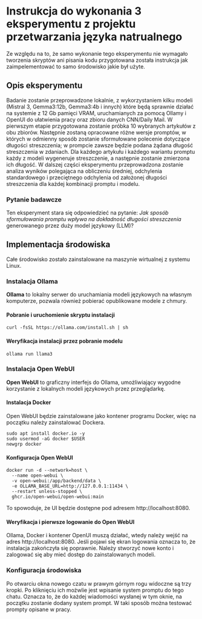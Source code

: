 # Instrukcja do wykonania 3 eksperymentu z projektu przetwarzania języka natrualnego
Ze względu na to, że samo wykonanie tego eksperymentu nie wymagało tworzenia skryptów ani pisania kodu przygotowana została instrukcja jak zaimpelementować to samo środowisko jakie był użyte.

## Opis eksperymentu
Badanie zostanie przeprowadzone lokalnie, z wykorzystaniem kilku modeli (Mistral 3, Gemma3:12b, Gemma3:4b i innych) które będą sprawnie działać na systemie z 12 Gb pamięci VRAM, uruchamianych za pomocą Ollamy i OpenUI do ułatwienia pracy oraz zbioru danych CNN/Daily Mail. W pierwszym etapie przygotowana zostanie próbka 10 wybranych artykułów z obu zbiorów. Następnie zostaną opracowane różne wersje promptów, w których w odmienny sposób zostanie sformułowane polecenie dotyczące długości streszczenia; w prompcie zawsze będzie podana żądana długość streszczenia w zdaniach. Dla każdego artykułu i każdego wariantu promptu każdy z modeli wygeneruje streszczenie, a następnie zostanie zmierzona ich długość. W dalszej części eksperymentu przeprowadzona zostanie analiza wyników polegająca na obliczeniu średniej, odchylenia standardowego i przeciętnego odchylenia od założonej długości streszczenia dla każdej kombinacji promptu i modelu.
### Pytanie badawcze
Ten eksperyment stara się odpowiedzieć na pytanie:
*Jak sposób sformułowania promptu wpływa na dokładność długości streszczenia*
generowanego przez duży model językowy (LLM)?
## Implementacja środowiska
Całe środowisko zostało zainstalowane na maszynie wirtualnej z systemu Linux. 
### Instalacja Ollama
**Ollama** to lokalny serwer do uruchamiania modeli językowych na własnym komputerze, pozwala również pobierać opublikowane modele z chmury.
#### Pobranie i uruchomienie skryptu instalacji
```
curl -fsSL https://ollama.com/install.sh | sh
```
#### Weryfikacja instalacji przez pobranie modelu
```
ollama run llama3
```
### Instalacja Open WebUI
**Open WebUI** to graficzny interfejs do Ollama, umożliwiający wygodne korzystanie z lokalnych modeli językowych przez przeglądarkę.
#### Instalacja Docker
Open WebUI będzie zainstalowane jako kontener programu Docker, więc na początku należy zainstalować Dockera.
```
sudo apt install docker.io -y
sudo usermod -aG docker $USER
newgrp docker 
```
#### Konfiguracja Open WebUI
```
docker run -d --network=host \
  --name open-webui \
  -v open-webui:/app/backend/data \
  -e OLLAMA_BASE_URL=http://127.0.0.1:11434 \
  --restart unless-stopped \
  ghcr.io/open-webui/open-webui:main
```
To spowoduje, że UI będzie dostępne pod adresem http://localhost:8080.
#### Weryfikacja i pierwsze logowanie do Open WebUI
Ollama, Docker i kontener OpenUI muszą działać, wtedy należy wejść na adres http://localhost:8080. Jeśli pojawi się ekran logowania oznacza to, że instalacja zakończyła się poprawnie. Należy stworzyć nowe konto i zalogować się aby mieć dostęp do zainstalowanych modeli.
### Konfiguracja środowiska
Po otwarciu okna nowego czatu w prawym górnym rogu widoczne są trzy kropki. Po kliknięciu ich możwlie jest wpisanie system promptu do tego chatu. Oznacza to, że do każdej wiadomości wysłanej w tym oknie, na początku zostanie dodany system prompt. W taki sposób można testować prompty opisane w pracy.



